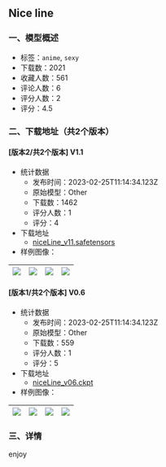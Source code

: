 ## Nice line
### 一、模型概述

- 标签：`anime`, `sexy`
- 下载数：2021
- 收藏人数：561
- 评论人数：6
- 评分人数：2
- 评分：4.5

### 二、下载地址（共2个版本）

#### [版本2/共2个版本] V1.1

- 统计数据
  - 发布时间：2023-02-25T11:14:34.123Z
  - 原始模型：Other
  - 下载数：1462
  - 评分人数：1
  - 评分：4
- 下载地址
  - [niceLine_v11.safetensors](https://civitai.com/api/download/models/14812)
- 样例图像：

| <img src="https://image.civitai.com/xG1nkqKTMzGDvpLrqFT7WA/dc1baa14-6fc3-4bee-4f62-5b4ce3aa5500/width=450/149906.jpeg" /> | <img src="https://image.civitai.com/xG1nkqKTMzGDvpLrqFT7WA/1d112524-3ff9-4ce5-dea9-5da94c5e1e00/width=450/149907.jpeg" /> | <img src="https://image.civitai.com/xG1nkqKTMzGDvpLrqFT7WA/f72f35ba-a8ed-4f92-cf1c-e5484f852b00/width=450/149905.jpeg" /> | <img src="https://image.civitai.com/xG1nkqKTMzGDvpLrqFT7WA/f3729741-7cf6-45af-d203-8876f2cd7900/width=450/149904.jpeg" /> |
| ---- | ---- | ---- | ---- |

#### [版本1/共2个版本] V0.6

- 统计数据
  - 发布时间：2023-02-25T11:14:34.123Z
  - 原始模型：Other
  - 下载数：559
  - 评分人数：1
  - 评分：5
- 下载地址
  - [niceLine_v06.ckpt](https://civitai.com/api/download/models/9854)
- 样例图像：

| <img src="https://image.civitai.com/xG1nkqKTMzGDvpLrqFT7WA/6f56f947-b830-406d-17c0-1ff60ed37a00/width=450/95861.jpeg" /> | <img src="https://image.civitai.com/xG1nkqKTMzGDvpLrqFT7WA/4f9864c3-af01-493f-b3ec-0d7fb49b4700/width=450/95867.jpeg" /> | <img src="https://image.civitai.com/xG1nkqKTMzGDvpLrqFT7WA/3259d451-a2ad-4f32-f4b9-f63aa892b100/width=450/95866.jpeg" /> | <img src="https://image.civitai.com/xG1nkqKTMzGDvpLrqFT7WA/1f518c95-71e0-4e4e-1107-6a838569a300/width=450/95865.jpeg" /> |
| ---- | ---- | ---- | ---- |


### 三、详情
<p>enjoy</p>